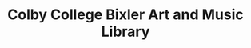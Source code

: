 ---
layout: repo
title: "Colby College Bixler Art and Music Library"
id: 3480
permalink: repos/3480/
---